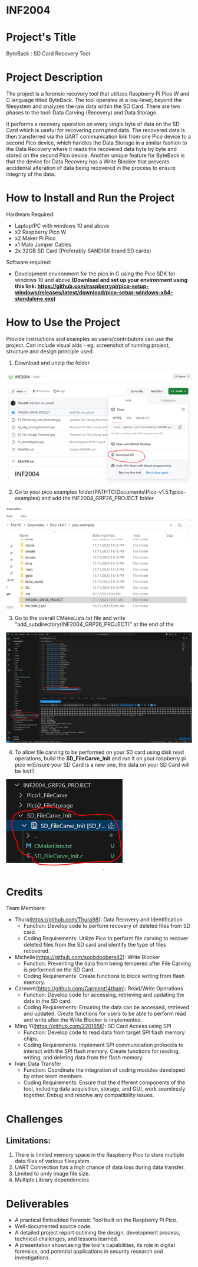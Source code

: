 # INF2004

# Project's Title
ByteBack : SD Card Recovery Tool

# Project Description
The project is a forensic recovery tool that utilizes Raspberry Pi Pico W and C language titled ByteBack. The tool operates at a low-level, beyond the filesystem and analyzes the raw data within the SD Card. There are two phases to the tool: Data Carving (Recovery) and Data Storage.

It performs a recovery operation on every single byte of data on the SD Card which is useful for recovering corrupted data. The recovered data is then transferred via the UART communication link from one Pico device to a second Pico device, which handles the Data Storage in a similar fashion to the Data Recovery where it reads the recovered data byte by byte and stored on the second Pico device. Another unique feature for ByteBack is that the device for Data Recovery has a Write Blocker that prevents accidental alteration of data being recovered in the process to ensure integrity of the data.

# How to Install and Run the Project
Hardware Required:
- Laptop/PC with windows 10 and above
- x2 Raspberry Pico W
- x2 Maker Pi Pico
- x1 Male Jumper Cables
- 2x 32GB SD Card (Preferably SANDISK brand SD cards)

Software required:
- Development environment for the pico in C using the Pico SDK for windows 10 and above
**(Download and set up your environment using this link: https://github.com/raspberrypi/pico-setup-windows/releases/latest/download/pico-setup-windows-x64-standalone.exe)**

# How to Use the Project
Provide instructions and examples so users/contributors can use the project.
Can include visual aids - eg: screenshot of running project, structure and design principle used

1. Download and unzip the folder

![alt text](https://github.com/Carment14tham/INF2004/blob/main/img/Capture2.PNG)

2. Go to your pico examples folder(PATHTO\Documents\Pico-v1.5.1\pico-examples) and add the INF2004_GRP26_PROJECT folder

![alt text](https://github.com/Carment14tham/INF2004/blob/main/img/Capture.PNG)

3. Go to the overall CMakeLists.txt file and write "add_subdirectory(INF2004_GRP26_PROJECT)"  at the end of the 

![alt text](https://github.com/Carment14tham/INF2004/blob/main/img/Capture3.jpg)

4. To allow file carving to be performed on your SD card using disk read operations, build the **SD_FileCarve_Init** and run it on your raspberry pi pico w(Ensure your SD Card is a new one, the data on your SD Card will be lost!)

![alt text](https://github.com/Carment14tham/INF2004/blob/main/img/Capture4.PNG)
 
# Credits
Team Members:
- Thura(https://github.com/Thura98): Data Recovery and Identification
    - Function: Develop code to perform recovery of deleted files from SD card.
    - Coding Requirements: Utilize Pico to perform file carving to recover deleted files from the SD card and identify the type of files recovered.
- Michelle(https://github.com/soobdoobers42): Write Blocker
    - Function: Preventing the data from being tempered after File Carving is performed on the SD Card.
    - Coding Requirements: Create functions to block writing from flash memory.
- Carment(https://github.com/Carment14tham): Read/Write Operations
    - Function: Develop code for accessing, retrieving and updating the data in the SD card.
    - Coding Requirements: Ensuring the data can be accessed, retrieved and updated. Create functions for users to be able to perform read and write after the Write Blocker is implemented.
- Ming Yi(https://github.com/2201656): SD Card Access using SPI
    - Function: Develop code to read data from target SPI flash memory chips.
    - Coding Requirements: Implement SPI communication protocols to interact with the SPI flash memory. Create functions for reading, writing, and deleting data from the flash memory.
- Ivan: Data Transfer
    - Function: Coordinate the integration of coding modules developed by other team members.
    - Coding Requirements: Ensure that the different components of the tool, including data acquisition, storage, and GUI, work seamlessly together. Debug and resolve any compatibility issues.
 
# Challenges
## Limitations:
1. There is limited memory space in the Raspberry Pico to store multiple data files of various filesystem.
2. UART Connection has a high chance of data loss during data transfer.
3. Limited to omly image file size.
4. Multiple Library dependencies

# Deliverables
- A practical Embedded Forensic Tool built on the Raspberry Pi Pico.
- Well-documented source code.
- A detailed project report outlining the design, development process, technical challenges, and lessons learned.
- A presentation showcasing the tool's capabilities, its role in digital forensics, and potential applications in security research and investigations.

